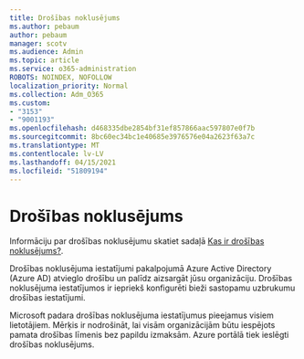 ```yaml
---
title: Drošības noklusējums
ms.author: pebaum
author: pebaum
manager: scotv
ms.audience: Admin
ms.topic: article
ms.service: o365-administration
ROBOTS: NOINDEX, NOFOLLOW
localization_priority: Normal
ms.collection: Adm_O365
ms.custom:
- "3153"
- "9001193"
ms.openlocfilehash: d468335dbe2854bf31ef857866aac597807e0f7b
ms.sourcegitcommit: 8bc60ec34bc1e40685e3976576e04a2623f63a7c
ms.translationtype: MT
ms.contentlocale: lv-LV
ms.lasthandoff: 04/15/2021
ms.locfileid: "51809194"
---
```

# <a name="security-defaults"></a>Drošības noklusējums

Informāciju par drošības noklusējumu skatiet sadaļā [Kas ir drošības noklusējums?](https://docs.microsoft.com/azure/active-directory/conditional-access/concept-conditional-access-security-defaults).

Drošības noklusējuma iestatījumi pakalpojumā Azure Active Directory (Azure AD) atvieglo drošību un palīdz aizsargāt jūsu organizāciju. Drošības noklusējuma iestatījumos ir iepriekš konfigurēti bieži sastopamu uzbrukumu drošības iestatījumi.

Microsoft padara drošības noklusējuma iestatījumus pieejamus visiem lietotājiem. Mērķis ir nodrošināt, lai visām organizācijām būtu iespējots pamata drošības līmenis bez papildu izmaksām. Azure portālā tiek ieslēgti drošības noklusējums.
